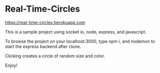 # Real-Time-Circles

https://real-time-circles.herokuapp.com

This is a sample project using socket io, node, express, and javascript.

To browse the project on your localhost:3000, type npm i, and nodemon to start the express backend after clone.

Clicking creates a circle of random size and color.

Enjoy!
